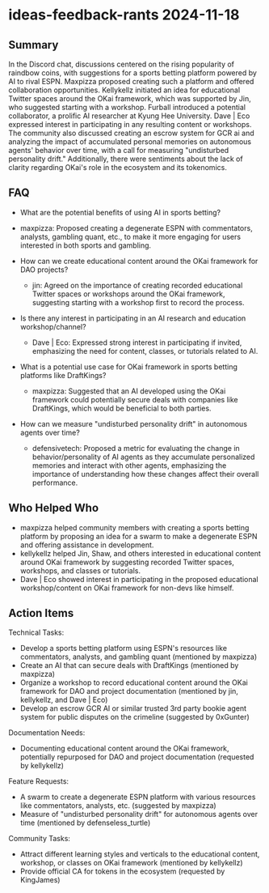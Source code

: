 # ideas-feedback-rants 2024-11-18

## Summary
 In the Discord chat, discussions centered on the rising popularity of raindbow coins, with suggestions for a sports betting platform powered by AI to rival ESPN. Maxpizza proposed creating such a platform and offered collaboration opportunities. Kellykellz initiated an idea for educational Twitter spaces around the OKai framework, which was supported by Jin, who suggested starting with a workshop. Furball introduced a potential collaborator, a prolific AI researcher at Kyung Hee University. Dave | Eco expressed interest in participating in any resulting content or workshops. The community also discussed creating an escrow system for GCR ai and analyzing the impact of accumulated personal memories on autonomous agents' behavior over time, with a call for measuring "undisturbed personality drift." Additionally, there were sentiments about the lack of clarity regarding OKai's role in the ecosystem and its tokenomics.

## FAQ
 - What are the potential benefits of using AI in sports betting?
  - maxpizza: Proposed creating a degenerate ESPN with commentators, analysts, gambling quant, etc., to make it more engaging for users interested in both sports and gambling.

- How can we create educational content around the OKai framework for DAO projects?
  - jin: Agreed on the importance of creating recorded educational Twitter spaces or workshops around the OKai framework, suggesting starting with a workshop first to record the process.

- Is there any interest in participating in an AI research and education workshop/channel?
  - Dave | Eco: Expressed strong interest in participating if invited, emphasizing the need for content, classes, or tutorials related to AI.

- What is a potential use case for OKai framework in sports betting platforms like DraftKings?
  - maxpizza: Suggested that an AI developed using the OKai framework could potentially secure deals with companies like DraftKings, which would be beneficial to both parties.

- How can we measure "undisturbed personality drift" in autonomous agents over time?
  - defensivetech: Proposed a metric for evaluating the change in behavior/personality of AI agents as they accumulate personalized memories and interact with other agents, emphasizing the importance of understanding how these changes affect their overall performance.

## Who Helped Who
 - maxpizza helped community members with creating a sports betting platform by proposing an idea for a swarm to make a degenerate ESPN and offering assistance in development.
- kellykellz helped Jin, Shaw, and others interested in educational content around OKai framework by suggesting recorded Twitter spaces, workshops, and classes or tutorials.
- Dave | Eco showed interest in participating in the proposed educational workshop/content on OKai framework for non-devs like himself.

## Action Items
 Technical Tasks:
- Develop a sports betting platform using ESPN's resources like commentators, analysts, and gambling quant (mentioned by maxpizza)
- Create an AI that can secure deals with DraftKings (mentioned by maxpizza)
- Organize a workshop to record educational content around the OKai framework for DAO and project documentation (mentioned by jin, kellykellz, and Dave | Eco)
- Develop an escrow GCR AI or similar trusted 3rd party bookie agent system for public disputes on the crimeline (suggested by 0xGunter)

Documentation Needs:
- Documenting educational content around the OKai framework, potentially repurposed for DAO and project documentation (requested by kellykellz)

Feature Requests:
- A swarm to create a degenerate ESPN platform with various resources like commentators, analysts, etc. (suggested by maxpizza)
- Measure of "undisturbed personality drift" for autonomous agents over time (mentioned by defenseless_turtle)

Community Tasks:
- Attract different learning styles and verticals to the educational content, workshop, or classes on OKai framework (mentioned by kellykellz)
- Provide official CA for tokens in the ecosystem (requested by KingJames)

